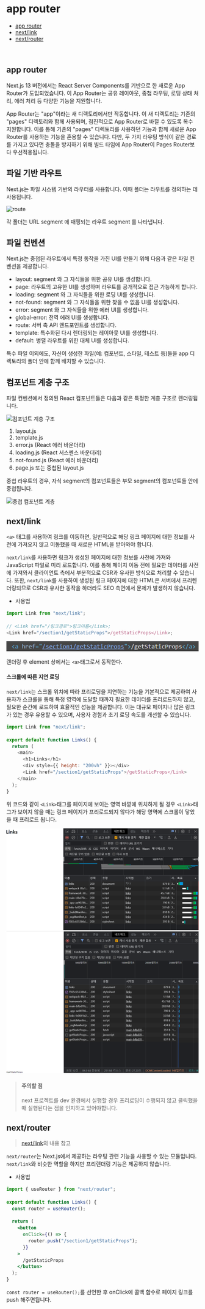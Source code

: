 # app router

- [app router](#app-router)
- [next/link](#nextlink)
- [next/router](#nextrouter)

<br>

## app router

Next.js 13 버전에서는 React Server Components를 기반으로 한 새로운 App Router가 도입되었습니다. 이 App Router는 공유 레이아웃, 중첩 라우팅, 로딩 상태 처리, 에러 처리 등 다양한 기능을 지원합니다.

App Router는 "app"이라는 새 디렉토리에서만 작동합니다. 이 새 디렉토리는 기존의 "pages" 디렉토리와 함께 사용되며, 점진적으로 App Router로 바뀔 수 있도록 복수 지원합니다. 이를 통해 기존의 "pages" 디렉토리를 사용하던 기능과 함께 새로운 App Router를 사용하는 기능을 혼용할 수 있습니다. 다만, 두 가지 라우팅 방식이 같은 경로를 가지고 있다면 충돌을 방지하기 위해 빌드 타임에 App Router이 Pages Router보다 우선적용됩니다.

## 파일 기반 라우트

Next.js는 파일 시스템 기반의 라우터를 사용합니다. 이때 폴더는 라우트를 정의하는 데 사용됩니다.

![route](https://nextjs.org/_next/image?url=%2Fdocs%2Flight%2Froute-segments-to-path-segments.png&w=1920&q=75&dpl=dpl_3guogY6YECQnnD8P1bp8UJe7CDCH)

각 폴더는 URL segment 에 매핑되는 라우트 segment 를 나타냅니다.

## 파일 컨벤션

Next.js는 중첩된 라우트에서 특정 동작을 가진 UI를 만들기 위해 다음과 같은 파일 컨벤션을 제공합니다.

- layout: segment 와 그 자식들을 위한 공유 UI를 생성합니다.
- page: 라우트의 고유한 UI를 생성하며 라우트를 공개적으로 접근 가능하게 합니다.
- loading: segment 와 그 자식들을 위한 로딩 UI를 생성합니다.
- not-found: segment 와 그 자식들을 위한 찾을 수 없음 UI를 생성합니다.
- error: segment 와 그 자식들을 위한 에러 UI를 생성합니다.
- global-error: 전역 에러 UI를 생성합니다.
- route: 서버 측 API 엔드포인트를 생성합니다.
- template: 특수화된 다시 렌더링되는 레이아웃 UI를 생성합니다.
- default: 병렬 라우트를 위한 대체 UI를 생성합니다.

특수 파일 이외에도, 자신이 생성한 파일(예: 컴포넌트, 스타일, 테스트 등)들을 app 디렉토리의 폴더 안에 함께 배치할 수 있습니다.

## 컴포넌트 계층 구조

파일 컨벤션에서 정의된 React 컴포넌트들은 다음과 같은 특정한 계층 구조로 렌더링됩니다.

![컴포넌트 계층 구조](https://nextjs.org/_next/image?url=%2Fdocs%2Flight%2Ffile-conventions-component-hierarchy.png&w=1920&q=75&dpl=dpl_Ev1SSnkTzSfmJGJRmYbn4JZhjkvm)

1. layout.js
2. template.js
3. error.js (React 에러 바운더리)
4. loading.js (React 서스펜스 바운더리)
5. not-found.js (React 에러 바운더리)
6. page.js 또는 중첩된 layout.js

중첩 라우트의 경우, 자식 segment의 컴포넌트들은 부모 segment의 컴포넌트들 안에 중첩됩니다.

![중첩 컴포넌트 계층](https://nextjs.org/_next/image?url=%2Fdocs%2Flight%2Fnested-file-conventions-component-hierarchy.png&w=1920&q=75&dpl=dpl_Ev1SSnkTzSfmJGJRmYbn4JZhjkvm)

## next/link

`<a>` 태그를 사용하여 링크를 이동하면, 일반적으로 해당 링크 페이지에 대한 정보를 사전에 가져오지 않고 이동했을 때 새로운 HTML을 받아와야 합니다.

`next/link`를 사용하면 링크가 생성된 페이지에 대한 정보를 사전에 가져와 JavaScript 파일로 미리 로드합니다. 이를 통해 페이지 이동 전에 필요한 데이터를 사전에 가져와서 클라이언트 측에서 부분적으로 CSR과 유사한 방식으로 처리할 수 있습니다. 또한, `next/link`를 사용하여 생성된 링크 페이지에 대한 HTML은 서버에서 프리렌더링되므로 CSR과 유사한 동작을 하더라도 SEO 측면에서 문제가 발생하지 않습니다.

- 사용법

```javascript
import Link from "next/link";

// <Link href="/링크경로">링크이름</Link>;
<Link href="/section1/getStaticProps">/getStaticProps</Link>;
```

![image-20230713231356303](https://raw.githubusercontent.com/ddullgi/image_sever/master/img/image-20230713231356303.png)

렌더링 후 element 상에서는 `<a>`태그로서 동작한다.

#### 스크롤에 따른 지연 로딩

`next/link`는 스크롤 위치에 따라 프리로딩을 지연하는 기능을 기본적으로 제공하여 사용자가 스크롤을 통해 특정 영역에 도달할 때까지 필요한 데이터를 프리로드하지 않고, 필요한 순간에 로드하여 효율적인 성능을 제공합니다. 이는 대규모 페이지나 많은 링크가 있는 경우 유용할 수 있으며, 사용자 경험과 초기 로딩 속도를 개선할 수 있습니다.

```javascript
import Link from "next/link";

export default function Links() {
  return (
    <main>
      <h1>Links</h1>
      <div style={{ height: "200vh" }}></div>
      <Link href="/section1/getStaticProps">/getStaticProps</Link>
    </main>
  );
}
```

위 코드와 같이 `<Link>`태그를 페이지에 보이는 영역 바깥에 위치하게 될 경우 `<Link>`태그가 보이지 않을 때는 링크 페이지가 프리로드되지 않다가 해당 영역에 스크롤이 닿았을 때 프리로드 됩니다.

![image-20230713222227408](https://raw.githubusercontent.com/ddullgi/image_sever/master/img/image-20230713222227408.png)
![image-20230713222247138](https://raw.githubusercontent.com/ddullgi/image_sever/master/img/image-20230713222247138.png)

> #### 주의할 점
>
> next 프로젝트를 dev 환경에서 실행할 경우 프리로딩이 수행되지 않고 클릭했을 때 실행된다는 점을 인지하고 있어야합니다.

## next/router

> [next/link](#nextlink)의 내용 참고

`next/router`는 Next.js에서 제공하는 라우팅 관련 기능을 사용할 수 있는 모듈입니다. `next/link`와 비슷한 역할을 하지만 프리렌더링 기능은 제공하지 않습니다.

- 사용법

```jsx
import { useRouter } from "next/router";

export default function Links() {
  const router = useRouter();

  return (
    <button
      onClick={() => {
        router.push("/section1/getStaticProps");
      }}
    >
      /getStaticProps
    </button>
  );
}
```

`const router = useRouter();`를 선언한 후 onClick에 콜백 함수로 페이지 링크를 push 해주면됩니다.
